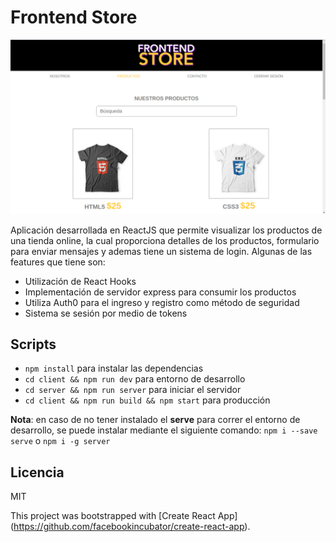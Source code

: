 # Frontend Store
![Captura de Store](.readme-static/capture.png)

Aplicación desarrollada en ReactJS que permite visualizar los productos de una tienda online, la cual proporciona detalles de los productos, formulario para enviar mensajes y ademas tiene un sistema de login. Algunas de las features que tiene son:

* Utilización de React Hooks
* Implementación de servidor express para consumir los productos
* Utiliza Auth0 para el ingreso y registro como método de seguridad
* Sistema se sesión por medio de tokens

## Scripts

* `npm install` para instalar las dependencias
* `cd client && npm run dev` para entorno de desarrollo
* `cd server && npm run server` para iniciar el servidor
* `cd client && npm run build && npm start` para producción

**Nota**: en caso de no tener instalado el **serve** para correr el entorno de desarrollo, se puede instalar mediante el siguiente comando: `npm i --save serve` o `npm i -g server`

## Licencia

MIT


This project was bootstrapped with [Create React App]
(https://github.com/facebookincubator/create-react-app).
